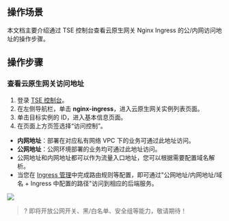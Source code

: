 ## 操作场景

本文档主要介绍通过 TSE 控制台查看云原生网关 Nginx Ingress 的公/内网访问地址的操作步骤。

## 操作步骤

### 查看云原生网关访问地址
1. 登录 [TSE 控制台](https://console.cloud.tencent.com/tse/nignx)。
2. 在左侧导航栏，单击 **nginx-ingress**，进入云原生网关实例列表页面。
3. 单击目标实例的 ID，进入基本信息页面。
4. 在页面上方页签选择“访问控制”。
- **内网地址**：部署在对应私有网络 VPC 下的业务可通过此地址访问。
- **公网地址**：公网环境部署的业务均可通过此地址访问。
- 公网地址和内网地址都可以作为流量入口地址，您可以根据需要配置域名解析。
- 当您在 [Ingress 管理]()中完成路由规则等配置，即可通过"公网地址/内网地址/域名 + Ingress 中配置的路径"访问到相应的后端服务。
<img src="https://qcloudimg.tencent-cloud.cn/raw/4bfa8ffd72831e9a73519c356a8570da.jpg">

>? 即将开放公网开关、黑/白名单、安全组等能力，敬请期待！
